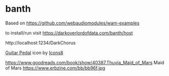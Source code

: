 # banth

Based on https://github.com/webaudiomodules/wam-examples


to install/run visit https://darkoverlordofdata.com/banth/host

http://localhost:1234/DarkChorus


<a target="_blank" href="https://icons8.com/icon/KOQ7pzrYQxh0/guitar-pedal">Guitar Pedal</a> icon by <a target="_blank" href="https://icons8.com">Icons8</a>

https://www.goodreads.com/book/show/40387.Thuvia_Maid_of_Mars
Maid of Mars
https://www.erbzine.com/bb/bb96f.jpg
